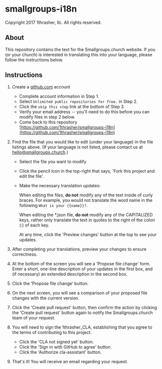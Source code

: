# smallgroups-i18n
Copyright 2017 1thrasher, llc. All rights reserved.

## About
This repository contains the text for the Smallgroups.church website. If you (or your church) is interested in translating this into your language, please follow the instructions below.

## Instructions
1. Create a [github.com](https://github.com/join) account
   - Complete account information in Step 1.
   - Select `Unlimited public repositories for free.` in Step 2.
   - Click the `skip this step` link at the bottom of Step 3.
   - Verify your email address -- you'll need to do this before you can modify files in step 2 below.
   - Come back to this repository [https://github.com/1thrasher/smallgroups-i18n](https://github.com/1thrasher/smallgroups-i18n)

2. Find the file that you would like to edit (under your language) in the file listings above. (If your language is not listed, please contact us at hello@smallgroups.church.)
   - Select the file you want to modify
   - Click the pencil icon in the top-right that says, 'Fork this project and edit the file'.
   - Make the necessary translation updates:
  
     When editing the files, **do not** modify any of the text inside of curly braces. For example, you would not translate the word name in the following `What is your {{name}}?`.

     When editing the \*.json file, **do not** modify any of the CAPITALIZED keys, rather only translate the text in quotes to the right of the colon (:) of each key.
     
     At any time, click the 'Preview changes' button at the top to see your updates.

3. After completing your translations, preview your changes to ensure correctness.
4. At the bottom of the screen you will see a 'Propose file change' form. Enter a short, one-line description of your updates in the first box, and (if necessary) an extended description in the second box.
5. Click the 'Propose file change' button.
6. On the next screen, you will see a comparison of your proposed file changes with the current version. 
7. Click the 'Create pull request' button, then confirm the action by clicking the 'Create pull request' button again to notify the Smallgroups.church team of your request.
8. You will need to sign the 1thrasher_CLA, establishing that you agree to the terms of contributing to this project.
   - Click the 'CLA not signed yet' button.
   - Click the 'Sign in with GitHub to agree' button.
   - Click the 'Authorize cla-assistant' button.
9. That's it! You will receive an email regarding your request.